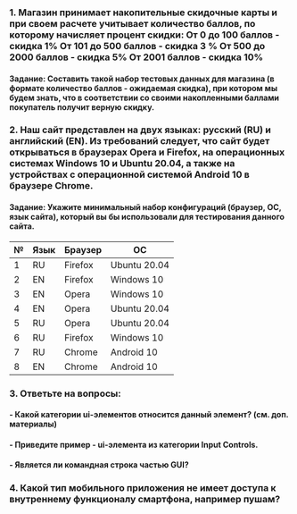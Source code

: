 ### 1. Магазин принимает накопительные скидочные карты и при своем расчете учитывает количество баллов, по которому начисляет процент скидки: От 0 до 100 баллов - скидка 1% От 101 до 500 баллов - скидка 3 % От 500 до 2000 баллов - скидка 5% От 2001 баллов - скидка 10%

#### Задание: Составить такой набор тестовых данных для магазина (в формате количество баллов - ожидаемая скидка), при котором мы будем знать, что в соответствии со своими накопленными баллами покупатель получит верную скидку.

### 2. Наш сайт представлен на двух языках: русский (RU) и английский (EN). Из требований следует, что сайт будет открываться в браузерах Opera и Firefox, на операционных системах Windows 10 и Ubuntu 20.04, а также на устройствах с операционной системой Android 10 в браузере Chrome.
#### Задание: Укажите минимальный набор конфигураций (браузер, ОС, язык сайта), который вы бы использовали для тестирования данного сайта.

| №	| Язык | Браузер | ОС | 
| - | - | - | - |
| 1 | 	RU | 	Firefox | 	Ubuntu 20.04 | 
| 2 | 	EN | 	Firefox | 	Windows 10 |
| 3 | 	EN | 	Opera | Windows 10 |
| 4 | 	EN | 	Opera | Ubuntu 20.04 |
| 5 | 	RU | 	Opera | Ubuntu 20.04 |
| 6 | 	RU | 	Firefox | Windows 10 | 
| 7 | RU	| Chrome	| Android 10 |
| 8 | EN	| Chrome	| Android 10 |


### 3. Ответьте на вопросы:
#### - Какой категории ui-элементов относится данный элемент? (см. доп. материалы) 
#### - Приведите пример - ui-элемента из категории Input Controls.
#### - Является ли командная строка частью GUI?

### 4. Какой тип мобильного приложения не имеет доступа к внутреннему функционалу смартфона, например пушам?
